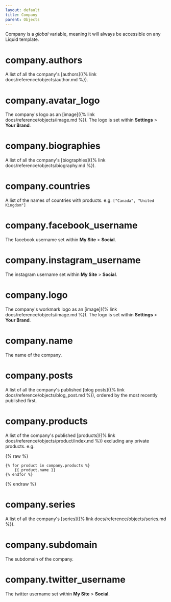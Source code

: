 ```yaml
---
layout: default
title: Company
parent: Objects
---
```


Company is a _global_ variable, meaning it will always be accessible on any Liquid template.

# company.authors

A list of all the company's [authors]({% link docs/reference/objects/author.md %}).

# company.avatar_logo

The company's logo as an [image]({% link docs/reference/objects/image.md %}). The logo is set within **Settings** > **Your Brand**.

# company.biographies

A list of all the company's [biographies]({% link docs/reference/objects/biography.md %}).

# company.countries

A list of the names of countries with products. e.g. `["Canada", "United Kingdom"]`

# company.facebook_username

The facebook username set within **My Site** > **Social**.

# company.instagram_username

The instagram username set within **My Site** > **Social**.

# company.logo

The company's workmark logo as an [image]({% link docs/reference/objects/image.md %}). The logo is set within **Settings** > **Your Brand**.
# company.name

The name of the company.

# company.posts

A list of all the company's published [blog posts]({% link docs/reference/objects/blog_post.md %}), ordered by the most recently published first.

# company.products

A list of the company's published [products]({% link docs/reference/objects/product/index.md %}) excluding any private products.
e.g.

{% raw %}
```liquid
{% for product in company.products %}
    {{ product.name }}
{% endfor %}
```
{% endraw %}


# company.series

A list of all the company's [series]({% link docs/reference/objects/series.md %}).

# company.subdomain

The subdomain of the company.

# company.twitter_username

The twitter username set within **My Site** > **Social**.
